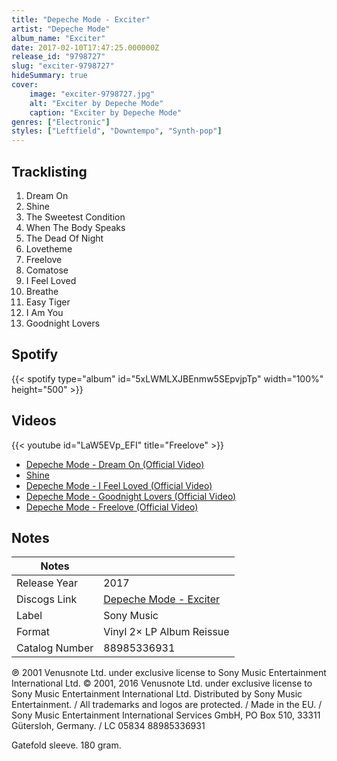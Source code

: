 ```yaml
---
title: "Depeche Mode - Exciter"
artist: "Depeche Mode"
album_name: "Exciter"
date: 2017-02-10T17:47:25.000000Z
release_id: "9798727"
slug: "exciter-9798727"
hideSummary: true
cover:
    image: "exciter-9798727.jpg"
    alt: "Exciter by Depeche Mode"
    caption: "Exciter by Depeche Mode"
genres: ["Electronic"]
styles: ["Leftfield", "Downtempo", "Synth-pop"]
---
```


## Tracklisting
1. Dream On
2. Shine
3. The Sweetest Condition
4. When The Body Speaks
5. The Dead Of Night
6. Lovetheme
7. Freelove
8. Comatose
9. I Feel Loved
10. Breathe
11. Easy Tiger
12. I Am You
13. Goodnight Lovers


## Spotify
{{< spotify type="album" id="5xLWMLXJBEnmw5SEpvjpTp" width="100%" height="500" >}}



## Videos
{{< youtube id="LaW5EVp_EFI" title="Freelove" >}}
- [Depeche Mode - Dream On (Official Video)](https://www.youtube.com/watch?v=7dgrMSTalZ0)
- [Shine](https://www.youtube.com/watch?v=MqDKvCixUnQ)
- [Depeche Mode - I Feel Loved (Official Video)](https://www.youtube.com/watch?v=OL8Wqe-QWM8)
- [Depeche Mode - Goodnight Lovers (Official Video)](https://www.youtube.com/watch?v=jmY_MiJ1hAY)
- [Depeche Mode - Freelove (Official Video)](https://www.youtube.com/watch?v=xZ3nJ6KhWOo)

## Notes
| Notes          |             |
| ---------------| ----------- |
| Release Year   | 2017 |
| Discogs Link   | [Depeche Mode - Exciter](https://www.discogs.com/release/9798727-Depeche-Mode-Exciter) |
| Label          | Sony Music |
| Format         | Vinyl 2× LP Album Reissue |
| Catalog Number | 88985336931 |

℗ 2001 Venusnote Ltd. under
exclusive license to Sony Music
Entertainment International
Ltd. © 2001, 2016 Venusnote Ltd.
under exclusive license to Sony Music
Entertainment International Ltd.
Distributed by Sony Music
Entertainment. / All trademarks and
logos are protected. / Made
in the EU. / Sony Music
Entertainment International
Services GmbH, PO Box 510, 33311
Gütersloh, Germany. / LC 05834
88985336931

Gatefold sleeve. 180 gram.
